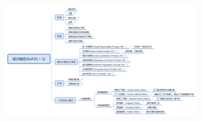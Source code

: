 

![design-pattern](https://raw.githubusercontent.com/XuZhuohao/picture/master/java/Base/design-pattern/0.design-pattern.png)
